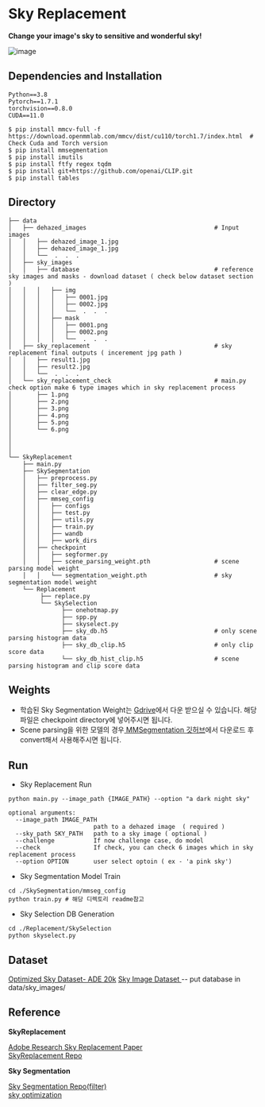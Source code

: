 # Sky Replacement
**Change your image's sky to sensitive and wonderful sky!**    

![image](https://user-images.githubusercontent.com/90104418/172551134-44e0c518-3156-494a-b9fc-e0813048ec82.png)

##  Dependencies and Installation
```
Python==3.8
Pytorch==1.7.1
torchvision==0.8.0
CUDA==11.0
```
```
$ pip install mmcv-full -f https://download.openmmlab.com/mmcv/dist/cu110/torch1.7/index.html  # Check Cuda and Torch version
$ pip install mmsegmentation
$ pip install imutils
$ pip install ftfy regex tqdm
$ pip install git+https://github.com/openai/CLIP.git
$ pip install tables 
```


## Directory
```
├── data
│   ├── dehazed_images                                    # Input images 
│   │   ├── dehazed_image_1.jpg
│   │   ├── dehazed_image_1.jpg
│   │   └──  .  .  .
│   ├── sky_images
│   │   ├── database                                      # reference sky images and masks - download dataset ( check below dataset section )
│   │   │   ├── img
│   │   │   │   ├── 0001.jpg
│   │   │   │   ├── 0002.jpg
│   │   │   │   └──  .  .  .
│   │   │   ├── mask
│   │   │   │   ├── 0001.png
│   │   │   │   ├── 0002.png
│   │   │   │   └──  .  .  .
│   ├── sky_replacement                                   # sky replacement final outputs ( incerement jpg path )
│   │   ├── result1.jpg
│   │   ├── result2.jpg
│   │   └──  .  .  .
│   └── sky_replacement_check                             # main.py check option make 6 type images which in sky replacement process
│       ├── 1.png
│       ├── 2.png
│       ├── 3.png
│       ├── 4.png
│       ├── 5.png
│       └── 6.png
│ 
│ 
│
└── SkyReplacement
    ├── main.py
    ├── SkySegmentation
    │   ├── preprocess.py
    │   ├── filter_seg.py
    │   ├── clear_edge.py
    │   ├── mmseg_config
    │   │   ├── configs
    │   │   ├── test.py
    │   │   ├── utils.py
    │   │   ├── train.py
    │   │   ├── wandb
    │   │   ├── work_dirs
    │   ├── checkpoint
    │   │   ├── segformer.py
    │   │   ├── scene_parsing_weight.pth                  # scene parsing model weight
    │   │   └── segmentation_weight.pth                   # sky segmentation model weight
    └── Replacement
         ├── replace.py
         └── SkySelection
               ├── onehotmap.py
               ├── spp.py
               ├── skyselect.py
               ├── sky_db.h5                              # only scene parsing histogram data
               ├── sky_db_clip.h5                         # only clip score data
               └── sky_db_hist_clip.h5                    # scene parsing histogram and clip score data
```
## Weights
- 학습된 Sky Segmentation Weight는 [Gdrive](https://drive.google.com/file/d/1uxf2Llbt0tEoatoIuVsEhqdA2ty6L7Zz/view?usp=sharing)에서 다운 받으실 수 있습니다. 해당 파일은 checkpoint directory에 넣어주시면 됩니다.
- Scene parsing을 위한 모델의 경우[ MMSegmentation 깃허브](https://github.com/open-mmlab/mmsegmentation/tree/master/configs/swin)에서 다운로드 후 convert해서 사용해주시면 됩니다.

## Run
* Sky Replacement Run
```
python main.py --image_path {IMAGE_PATH} --option "a dark night sky"
```
```
optional arguments:
  --image_path IMAGE_PATH
                        path to a dehazed image  ( required ) 
  --sky_path SKY_PATH   path to a sky image ( optional )
  --challenge           If now challenge case, do model
  --check               If check, you can check 6 images which in sky replacement process
  --option OPTION       user select optoin ( ex - 'a pink sky')
```

* Sky Segmentation Model Train
```
cd ./SkySegmentation/mmseg_config
python train.py # 해당 디렉토리 readme참고
```
* Sky Selection DB Generation
```
cd ./Replacement/SkySelection
python skyselect.py
```






## Dataset
[Optimized Sky Dataset- ADE 20k](https://console.cloud.google.com/storage/browser/cvprw2020_sky_seg/public_data/)
[Sky Image Dataset ](https://www.google.com/url?q=http%3A%2F%2Fvllab.ucmerced.edu%2Fytsai%2FSIGGRAPH16%2Fdatabase.zip&sa=D&sntz=1&usg=AOvVaw2zmA3AdJafXUARCFddv1pM) -- put database in data/sky_images/ 
## Reference
**SkyReplacement**

[Adobe Research Sky Replacement Paper](https://sites.google.com/site/yihsuantsai/research/siggraph16-sky)      
[SkyReplacement Repo](https://github.com/HiveYuan/Sky-Replacement)

**Sky Segmentation**

[Sky Segmentation Repo(filter)](https://github.com/OwYeong/SkySegmentationPython)     
[sky optimization](https://github.com/google/sky-optimization)
